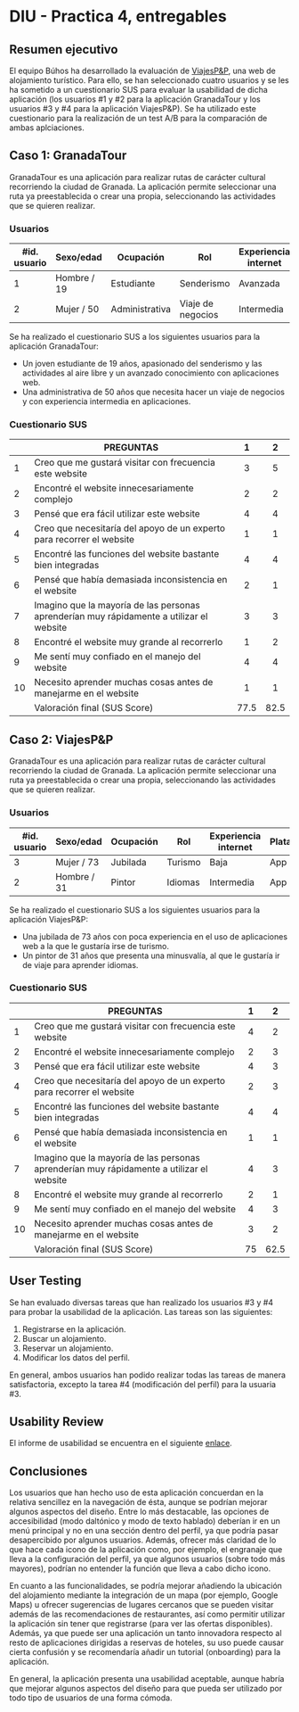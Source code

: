 # DIU - Practica 4, entregables

## Resumen ejecutivo

El equipo Búhos ha desarrollado la evaluación de [ViajesP&P](https://github.com/Pedropadilla26/DIU21), una web de alojamiento turístico. Para ello, se han seleccionado cuatro usuarios y se les ha sometido a un cuestionario SUS para evaluar la usabilidad de dicha aplicación (los usuarios #1 y #2 para la aplicación GranadaTour y los usuarios #3 y #4 para la aplicación ViajesP&P). Se ha utilizado este cuestionario para la realización de un test A/B para la comparación de ambas aplciaciones.

## Caso 1: GranadaTour

GranadaTour es una aplicación para realizar rutas de carácter cultural recorriendo la ciudad de Granada. La aplicación permite seleccionar una ruta ya preestablecida o crear una propia, seleccionando las actividades que se quieren realizar.


### Usuarios   

| #id. usuario | Sexo/edad   | Ocupación      | Rol               | Experiencia internet | Plataforma | Experiencia con web |
|--------------|-------------|----------------|-------------------|----------------------|------------|---------------------|
|            1 | Hombre / 19 | Estudiante     | Senderismo        | Avanzada             | Web        | Avanzada            |
|            2 | Mujer / 50  | Administrativa | Viaje de negocios | Intermedia           | Web        | Intermedia          |

Se ha realizado el cuestionario SUS a los siguientes usuarios para la aplicación GranadaTour:
  - Un joven estudiante de 19 años, apasionado del senderismo y las actividades al aire libre y un avanzado conocimiento con aplicaciones web.
  - Una administrativa de 50 años que necesita hacer un viaje de negocios y con experiencia intermedia en aplicaciones.

### Cuestionario SUS
|    | PREGUNTAS                                                                                |  1  |  2  |
|----|------------------------------------------------------------------------------------------|:---:|:---:|
|  1 | Creo que me gustará visitar con frecuencia este website                                  |  3  |  5  |
|  2 | Encontré el website innecesariamente complejo                                            |  2  |  2  |
|  3 | Pensé que era fácil utilizar este website                                                |  4  |  4  |
|  4 | Creo que necesitaría del apoyo de un experto para recorrer el website                    |  1  |  1  |
|  5 | Encontré las funciones del website bastante bien integradas                              |  4  |  4  |
|  6 | Pensé que había demasiada inconsistencia en el website                                   |  2  |  1  |
|  7 | Imagino que la mayoría de las personas aprenderían muy rápidamente a utilizar el website |  3  |  3  |
|  8 | Encontré el website muy grande al recorrerlo                                             |  1  |  2  | 
|  9 | Me sentí muy confiado en el manejo del website                                           |  4  |  4  |
| 10 | Necesito aprender muchas cosas antes de manejarme en el website                          |  1  |  1  |
|    |                                                             Valoración final (SUS Score) | 77.5| 82.5|

## Caso 2: ViajesP&P

GranadaTour es una aplicación para realizar rutas de carácter cultural recorriendo la ciudad de Granada. La aplicación permite seleccionar una ruta ya preestablecida o crear una propia, seleccionando las actividades que se quieren realizar.


### Usuarios   

| #id. usuario | Sexo/edad   | Ocupación      | Rol               | Experiencia internet | Plataforma | Experiencia con web |
|--------------|-------------|----------------|-------------------|----------------------|------------|---------------------|
|            3 | Mujer / 73  | Jubilada       | Turismo           | Baja                 | App        | Baja                |
|            2 | Hombre / 31 | Pintor         | Idiomas           | Intermedia           | App        | Intermedia          |

Se ha realizado el cuestionario SUS a los siguientes usuarios para la aplicación ViajesP&P:
  - Una jubilada de 73 años con poca experiencia en el uso de aplicaciones web a la que le gustaría irse de turismo.
  - Un pintor de 31 años que presenta una minusvalía, al que le gustaría ir de viaje para aprender idiomas.

### Cuestionario SUS
|    | PREGUNTAS                                                                                |  1  |  2  |
|----|------------------------------------------------------------------------------------------|:---:|:---:|
|  1 | Creo que me gustará visitar con frecuencia este website                                  |  4  |  2  |
|  2 | Encontré el website innecesariamente complejo                                            |  2  |  3  |
|  3 | Pensé que era fácil utilizar este website                                                |  4  |  3  |
|  4 | Creo que necesitaría del apoyo de un experto para recorrer el website                    |  2  |  3  |
|  5 | Encontré las funciones del website bastante bien integradas                              |  4  |  4  |
|  6 | Pensé que había demasiada inconsistencia en el website                                   |  1  |  1  |
|  7 | Imagino que la mayoría de las personas aprenderían muy rápidamente a utilizar el website |  4  |  3  |
|  8 | Encontré el website muy grande al recorrerlo                                             |  2  |  1  | 
|  9 | Me sentí muy confiado en el manejo del website                                           |  4  |  3  |
| 10 | Necesito aprender muchas cosas antes de manejarme en el website                          |  3  |  2  |
|    |                                                             Valoración final (SUS Score) | 75  | 62.5| 


## User Testing

Se han evaluado diversas tareas que han realizado los usuarios #3 y #4 para probar la usabilidad de la aplicación. Las tareas son las siguientes:
  1. Registrarse en la aplicación.
  2. Buscar un alojamiento.
  3. Reservar un alojamiento.
  4. Modificar los datos del perfil.

En general, ambos usuarios han podido realizar todas las tareas de manera satisfactoria, excepto la tarea #4 (modificación del perfil) para la usuaria #3. 

## Usability Review

El informe de usabilidad se encuentra en el siguiente [enlace](P4_UsabReport_ViajesP&P_doneby_DIU3_BUHOS.pdf).

## Conclusiones

Los usuarios que han hecho uso de esta aplicación concuerdan en la relativa sencillez en la navegación de ésta, aunque se podrían mejorar algunos aspectos del diseño. Entre lo más destacable, las opciones de accesibilidad (modo daltónico y modo de texto hablado) deberían ir en un menú principal y no en una sección dentro del perfil, ya que podría pasar desapercibido por algunos usuarios. Además, ofrecer más claridad de lo que hace cada icono de la aplicación como, por ejemplo, el engranaje que lleva a la configuración del perfil, ya que algunos usuarios (sobre todo más mayores), podrían no entender la función que lleva a cabo dicho icono.

En cuanto a las funcionalidades, se podría mejorar añadiendo la ubicación del alojamiento mediante la integración de un mapa (por ejemplo, Google Maps) u ofrecer sugerencias de lugares cercanos que se pueden visitar además de las recomendaciones de restaurantes, así como permitir utilizar la aplicación sin tener que registrarse (para ver las ofertas disponibles). Además, ya que puede ser una aplicación un tanto innovadora respecto al resto de aplicaciones dirigidas a reservas de hoteles, su uso puede causar cierta confusión y se recomendaría añadir un tutorial (onboarding) para la aplicación.

En general, la aplicación presenta una usabilidad aceptable, aunque habría que mejorar algunos aspectos del diseño para que pueda ser utilizado por todo tipo de usuarios de una forma cómoda.
